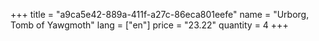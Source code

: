+++
title = "a9ca5e42-889a-411f-a27c-86eca801eefe"
name = "Urborg, Tomb of Yawgmoth"
lang = ["en"]
price = "23.22"
quantity = 4
+++
